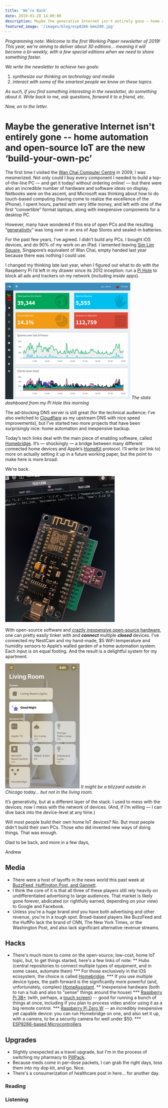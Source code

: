 ```yaml
---
title: 'We’re Back'
date: 2019-01-28 14:00:00
description: Maybe the generative Internet isn't entirely gone — home automation and open-source IoT are the new ‘build-your-own-pc’
featured_image: '/images/blog/esp8266-bme280.jpg'
---
```


_Programming note: Welcome to the first Working Paper newsletter of 2019!  This year, we’re aiming to deliver about 30 editions... meaning it will become a bi-weekly, with a few special editions when we need to share something faster._

_We write the newsletter to achieve two goals:_
1. _synthesize our thinking on technology and media_
2. _interact with some of the smartest people we know on these topics._

_As such, if you find something interesting in the newsletter, do something about it.  Write back to me, ask questions, forward it to a friend, etc._

_Now, on to the letter._

# Maybe the generative Internet isn't entirely gone -- home automation and open-source IoT are the new ‘build-your-own-pc’

The first time I visited the [Wan Chai Computer Centre](https://www.hongkongtripguide.com/wan-chai-computer-centre.html) in 2009, I was mesmerized.  Not only could I buy every component I needed to build a top-of-the-line PC — and get it today! without ordering online! — but there were also an incredible number of hardware and software _ideas_ on display.  Netbooks were on the ascent, and Microsoft was thinking about how to do touch-based computing (having come to realize the excellence of the iPhone).  I spent hours, parted with very little money, and left with one of the first “convertible” format laptops, along with inexpensive components for a desktop PC.

However, many have wondered if this era of open PCs and the resulting “[generativity](http://futureoftheinternet.org/download)” was long over in an era of App Stores and sealed-in batteries.

For the past few years, I’ve agreed.  I didn’t build any PCs.  I bought iOS devices, and do 90% of my work on an iPad.  I lamented leaving [Sim Lim Square](http://www.simlimsquare.com.sg), Singapore’s equivalent of Wan Chai, empty handed last year because there was nothing I could use.

I changed my thinking late last year, when I figured out what to do with the Raspberry Pi I’d left in my drawer since its 2012 inception: run a [Pi Hole](https://pi-hole.net/) to block all ads and trackers on my network (including _inside_ apps).

![](/images/blog/pi-hole-dashboard.png)
*The stats dashboard from my Pi Hole this morning*

The ad-blocking DNS server is still great (for the technical audience: I’ve also switched to [Cloudflare](https://www.cloudflare.com/dns/) as my upstream DNS with nice speed improvements), but I’ve started two more projects that have been surprisingly nice: home automation and inexpensive backup.

Today’s tech links deal with the main piece of enabling software, called [Homebridge](https://homebridge.io/).  It’s — shockingly — a bridge between many different connected home devices and Apple’s [HomeKit](https://www.apple.com/ios/home/) protocol.  I’ll write (or link to) more on actually setting it up in a future working paper, but the point to make here is more broad:

We’re back.

<img src="/images/blog/esp8266-bme280.jpg" width="350" />

With open-source software and [crazily inexpensive open-source hardware](https://www.aliexpress.com/item/DHT-Pro-Shield-for-WeMos-D1-mini-DHT22-Single-bus-digital-temperature-and-humidity-sensor-module/32648082692.html), one can pretty easily tinker with and ***connect*** multiple ***closed*** devices.  I’ve connected my NestCam and my hand-made, $5 WiFi temperature and humidity sensors to Apple’s walled garden of a home automation system.  Each input is on equal footing.  And the result is a delightful system for my apartment.

![](/images/blog/homekit-livingroom.jpg)
*It might be a blizzard outside in Chicago today... but not in the living room.*

It’s generativity, but at a different layer of the stack.  I used to mess with the devices; now I mess with the network of devices. (And, if I’m willing — I can dive back into the device-level at any time.)

Will most people build their own home IoT devices? No.  But most people didn't build their own PCs.  Those who did invented new ways of doing things.  That was enough.

Glad to be back, and more in a few days,

Andrew

## Media
* There were a host of layoffs in the news world this past week at  [BuzzFeed, Huffington Post, and Gannett](https://www.thecut.com/2019/01/1-000-people-cut-in-huffpost-gannett-buzzfeed-layoffs.html).
* I think the core of it is that all three of these players still rely heavily on undifferentiated advertising to large audiences.  That market is likely gone forever, abdicated (or rightfully earned, depending on your view) to Google and Facebook.
* Unless you're a *huge* brand _and_ you have both advertising and other revenue, you're in a tough spot.  Broad-based players like BuzzFeed and the HuffPo lack the brand of CNN, The New York Times, or the Washington Post, and also lack significant alternative revenue streams.

## Hacks
* There's much more to come on the open-source, low-cost, home IoT topic, but, to get things started, here's a few links of note:
** Hubs (central repositories to connect multiple types of equipment, and in some cases, automate them)
*** For those exclusively in the iOS ecosystem, the choice is called [Homebridge](https://homebridge.io/).
*** If you use multiple device types, the path forward is the significantly more powerful (and, unfortunately, complex) [HomeAssistant](https://www.home-assistant.io).
** Inexpensive hardware (both to run a hub and also to "sense" things around the house)
*** [Raspberry Pi 3B+](https://www.raspberrypi.org/products/raspberry-pi-3-model-b-plus/) (with, perhaps, a [touch screen](https://www.raspberrypi.org/products/raspberry-pi-touch-display/)) -- good for running a bunch of things at once, including if you plan to process video and/or using it as a big remote control.
*** [Raspberry Pi Zero W](https://www.raspberrypi.org/products/raspberry-pi-zero-w/) -- an incredibly inexpensive yet capable device: you can run Homebridge on one, and also set it up, with a camera, to be a security camera for well under $50.
*** [ESP8266-based Microcontrollers]()

## Upgrades
* Slightly unexpected as a travel upgrade, but I'm in the process of switching my pharmacy to [PillPack](PillPack.com).
* Because meds come in per-dose packets, I can grab the right days, toss them into my dop kit, and go.  Nice.
* There's a consumerization of healthcare post in here... for another day.

### Reading

### Listening